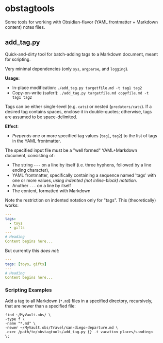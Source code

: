 # obstagtools

Some tools for working with Obsidian-flavor (YAML frontmatter + Markdown content) notes files.

## add_tag.py

Quick-and-dirty tool for batch-adding tags to a Markdown document,
meant for scripting.

Very minimal dependencies (only `sys`, `argparse`, and `logging`).

**Usage:**  
- In-place modification: `./add_tag.py targetfile.md -t tag1 tag2`  
- Copy-on-write (safer!): `./add_tag.py targetfile.md copyfile.md -t tag1 tag2`

Tags can be either single-level (e.g. `cats`) or nested (`predators/cats`).
If a desired tag contains spaces, enclose it in double-quotes;
otherwise, tags are assumed to be space-delimited.

**Effect**:  
- _Prepends_ one or more specified tag values (`tag1`, `tag2`) to the list of tags in the YAML frontmatter.

The specified input file must be a "well formed" YAML+Markdown document, consisting of: 

- The string `---` on a line by itself (i.e. three hyphens, followed by a line ending character),
- YAML frontmatter, specifically containing a sequence named 'tags' with one or more values, _using indented (not inline-block) notation_.
- Another `---` on a line by itself
- The content, formatted with Markdown

Note the restriction on indented notation only for "tags". 
This (theoretically) works:

```yaml
---
tags:
  - toys
  - gifts
---
# Heading
Content begins here...
```

But currently this _does not_:
```yaml
---
tags: [toys, gifts]
---
# Heading
Content begins here...
```
### Scripting Examples

Add a tag to all Markdown (`*.md`) files in a specified directory, recursively, that are newer than a specified file:

```shell
find ~/MyVault.obs/ \
-type f \
-name "*.md" \
-newer ~/MyVault.obs/Travel/san-diego-departure.md \
-exec /path/to/obstagtools/add_tag.py {} -t vacation places/sandiego \;
```
